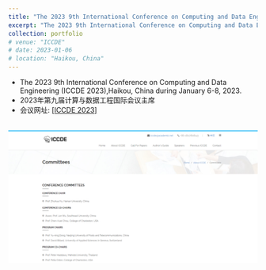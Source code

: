 ```yaml
---
title: "The 2023 9th International Conference on Computing and Data Engineering (ICCDE 2023)国际计算机与数据工程大会主席"
excerpt: "The 2023 9th International Conference on Computing and Data Engineering (ICCDE 2023),Haikou, China during January 6-8, 2023.<br/><img src='/images/ICCDE.jpg'>"
collection: portfolio
# venue: "ICCDE"
# date: 2023-01-06
# location: "Haikou, China"
---
```

* The 2023 9th International Conference on Computing and Data Engineering (ICCDE 2023),Haikou, China during January 6-8, 2023.
* 2023年第九届计算与数据工程国际会议主席
* 会议网址: <a href= "http://iccde.org/index.html">[ICCDE 2023]
</a>
<br>
<img src='/images/ICCDE.jpg'>
